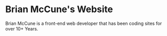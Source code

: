Brian McCune's Website
=======

Brian McCune is a front-end web developer that has been coding sites for over 10+ Years. 
